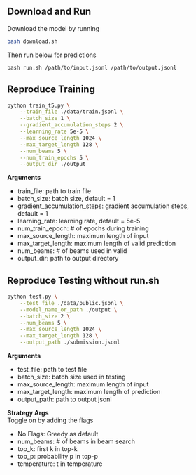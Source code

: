 ## Download and Run
Download the model by running
```bash
bash download.sh
```
Then run below for predictions
```
bash run.sh /path/to/input.jsonl /path/to/output.jsonl
```
## Reproduce Training
```bash
python train_t5.py \
    --train_file ./data/train.jsonl \
    --batch_size 1 \
    --gradient_accumulation_steps 2 \
    --learning_rate 5e-5 \
    --max_source_length 1024 \
    --max_target_length 128 \
    --num_beams 5 \
    --num_train_epochs 5 \
    --output_dir ./output 
```
**Arguments**
- train_file: path to train file
- batch_size: batch size, default = 1
- gradient_accumulation_steps:  gradient accumulation steps,  
            default = 1
- learning_rate: learning rate, default = 5e-5
- num_train_epoch: # of epochs during training
- max_source_length: maximum length of input
- max_target_length: maximum length of valid prediction
- num_beams: # of beams used in valid
- output_dir: path to output directory 

## Reproduce Testing without run.sh
```bash
python test.py \
    --test_file ./data/public.jsonl \
    --model_name_or_path ./output \
    --batch_size 2 \
    --num_beams 5 \
    --max_source_length 1024 \
    --max_target_length 128 \
    --output_path ./submission.jsonl
```
**Arguments**
- test_file: path to test file
- batch_size: batch size used in testing
- max_source_length: maximum length of input
- max_target_length: maximum length of prediction
- output_path: path to output jsonl

**Strategy Args**  
Toggle on by adding the flags
- No Flags: Greedy as default
- num_beams: # of beams in beam search 
- top_k: first k in top-k 
- top_p: probability p in top-p
- temperature: t in temperature